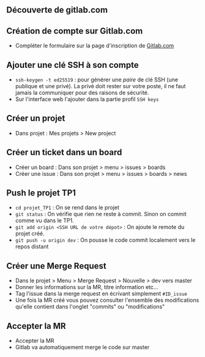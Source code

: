 ## Découverte de gitlab.com

## Création de compte sur Gitlab.com

* Compléter le formulaire sur la page d'inscription de [Gitlab.com](https://gitlab.com/users/sign_in?redirect_to_referer=yes)

## Ajouter une clé SSH à son compte

* `ssh-keygen -t ed25519` : pour générer une *paire* de clé SSH (une publique et une privé). La privé doit rester sur votre poste, il ne faut jamais la communiquer pour des raisons de sécurité.
* Sur l'interface web l'ajouter dans la partie profil `SSH keys`

## Créer un projet

* Dans projet : Mes projets > New project

## Créer un ticket dans un board

* Créer un board : Dans son projet > menu > issues > boards
* Créer une issue : Dans son projet > menu > issues > boards > news

## Push le projet TP1

* `cd projet_TP1` : On se rend dans le projet
* `git status` : On vérifie que rien ne reste à commit. Sinon on commit comme vu dans le TP1.
* `git add origin <SSH URL de votre dépot>` : On ajoute le remote du projet créé.
* `git push -u origin dev` : On pousse le code commit localement vers le repos distant

## Créer une Merge Request

* Dans le projet > Menu > Merge Request > Nouvelle > dev vers master
* Donner les informations sur la MR, titre information etc...
* Tag l'issue dans la merge request en écrivant simplement `#ID_issue`
* Une fois la MR créé vous pouvez consulter l'ensemble des modifications qu'elle contient dans l'onglet "commits" ou "modifications"

## Accepter la MR

* Accepter la MR
* Gitlab va automatiquement merge le code sur master
